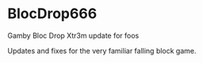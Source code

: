 BlocDrop666
===========

Gamby Bloc Drop Xtr3m update for foos

Updates and fixes for the very familiar falling block game.

